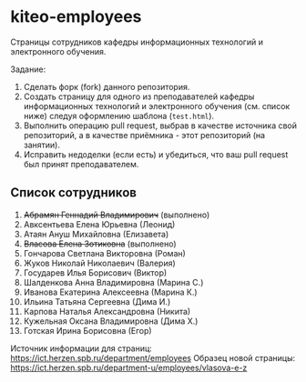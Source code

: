 # kiteo-employees
Страницы сотрудников кафедры информационных технологий и электронного обучения. 

Задание:
1. Сделать форк (fork) данного репозитория. 
2. Создать страницу для одного из преподавателей кафедры информационных технологий и электронного обучения (см. список ниже) следуя оформлению шаблона (```test.html```).
3. Выполнить операцию pull request, выбрав в качестве источника свой репозиторий, а в качестве приёмника - этот репозиторий (на занятии).
4. Исправить недоделки (если есть) и убедиться, что ваш pull request был принят преподавателем.

## Список сотрудников

1. ~~Абрамян Геннадий Владимирович~~ (выполнено)
2. Авксентьева Елена Юрьевна (Леонид)
3. Атаян Ануш Михайловна (Елизавета) 
4. ~~Власова Елена Зотиковна~~ (выполнено)
5. Гончарова Светлана Викторовна (Роман)
6. Жуков Николай Николаевич (Валерия)
7. Государев Илья Борисович (Виктор)
8. Шалденкова Анна Владимировна (Марина С.)
9. Иванова Екатерина Алексеевна (Марина К.)
10. Ильина Татьяна Сергеевна (Дима И.)
11. Карпова Наталья Александровна (Никита)
12. Кужельная Оксана Владимировна (Дима Х.)
13. Готская Ирина Борисовна (Егор)

Источник информации для страниц: https://ict.herzen.spb.ru/department/employees
Образец новой страницы: https://ict.herzen.spb.ru/department-u/employees/vlasova-e-z

